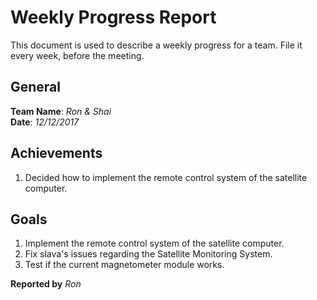 # Weekly Progress Report

This document is used to describe a weekly progress for a team. File it every week, before the meeting.

## General

**Team Name**: _Ron & Shai_
<br/>
**Date**: _12/12/2017_

## Achievements
1. Decided how to implement the remote control system of the satellite computer.

## Goals
1. Implement the remote control system of the satellite computer.
2. Fix slava's issues regarding the Satellite Monitoring System.  
3. Test if the current magnetometer module works.

**Reported by** _Ron_ 
